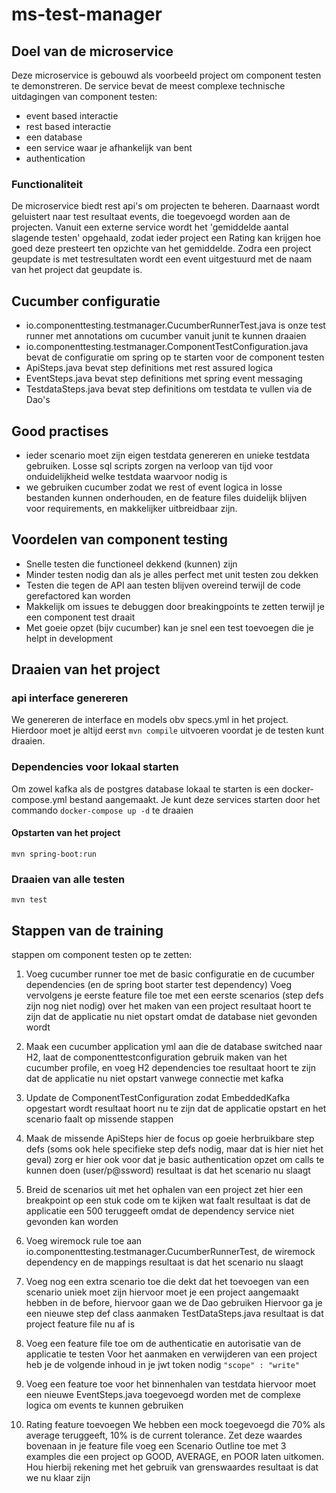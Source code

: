 # ms-test-manager

## Doel van de microservice
Deze microservice is gebouwd als voorbeeld project om component testen te demonstreren.
De service bevat de meest complexe technische uitdagingen van component testen:
- event based interactie
- rest based interactie
- een database
- een service waar je afhankelijk van bent
- authentication

### Functionaliteit
De microservice biedt rest api's om projecten te beheren. 
Daarnaast wordt geluistert naar test resultaat events, die toegevoegd worden aan de projecten.
Vanuit een externe service wordt het 'gemiddelde aantal slagende testen' opgehaald, zodat ieder project een Rating kan krijgen hoe goed deze presteert ten opzichte van het gemiddelde.
Zodra een project geupdate is met testresultaten wordt een event uitgestuurd met de naam van het project dat geupdate is.

## Cucumber configuratie
- io.componenttesting.testmanager.CucumberRunnerTest.java is onze test runner met annotations om cucumber vanuit junit te kunnen draaien
- io.componenttesting.testmanager.ComponentTestConfiguration.java bevat de configuratie om spring op te starten voor de component testen
- ApiSteps.java bevat step definitions met rest assured logica
- EventSteps.java bevat step definitions met spring event messaging
- TestdataSteps.java bevat step definitions om testdata te vullen via de Dao's

## Good practises
- ieder scenario moet zijn eigen testdata genereren en unieke testdata gebruiken. Losse sql scripts zorgen na verloop van tijd voor onduidelijkheid welke testdata waarvoor nodig is
- we gebruiken cucumber zodat we rest of event logica in losse bestanden kunnen onderhouden, en de feature files duidelijk blijven voor requirements, en makkelijker uitbreidbaar zijn.

## Voordelen van component testing
- Snelle testen die functioneel dekkend (kunnen) zijn
- Minder testen nodig dan als je alles perfect met unit testen zou dekken
- Testen die tegen de API aan testen blijven overeind terwijl de code gerefactored kan worden
- Makkelijk om issues te debuggen door breakingpoints te zetten terwijl je een component test draait
- Met goeie opzet (bijv cucumber) kan je snel een test toevoegen die je helpt in development


## Draaien van het project

### api interface genereren
We genereren de interface en models obv specs.yml in het project. Hierdoor moet je altijd eerst `mvn compile` uitvoeren voordat je de testen kunt draaien.

### Dependencies voor lokaal starten
Om zowel kafka als de postgres database lokaal te starten is een docker-compose.yml bestand aangemaakt.
Je kunt deze services starten door het commando `docker-compose up -d` te draaien

#### Opstarten van het project
`mvn spring-boot:run`

### Draaien van alle testen
`mvn test`

## Stappen van de training
stappen om component testen op te zetten:
1. Voeg cucumber runner toe met de basic configuratie en de cucumber dependencies (en de spring boot starter test dependency)
   Voeg vervolgens je eerste feature file toe met een eerste scenarios (step defs zijn nog niet nodig) over het maken van een project
   resultaat hoort te zijn dat de applicatie nu niet opstart omdat de database niet gevonden wordt

2. Maak een cucumber application yml aan die de database switched naar H2, laat de componenttestconfiguration gebruik maken van het cucumber profile, en voeg H2 dependencies toe
   resultaat hoort te zijn dat de applicatie nu niet opstart vanwege connectie met kafka

3. Update de ComponentTestConfiguration zodat EmbeddedKafka opgestart wordt
   resultaat hoort nu te zijn dat de applicatie opstart en het scenario faalt op missende stappen

4. Maak de missende ApiSteps
   hier de focus op goeie herbruikbare step defs (soms ook hele specifieke step defs nodig, maar dat is hier niet het geval)
   zorg er hier ook voor dat je basic authentication opzet om calls te kunnen doen (user/p@ssword)
   resultaat is dat het scenario nu slaagt

5. Breid de scenarios uit met het ophalen van een project
   zet hier een breakpoint op een stuk code om te kijken wat faalt
   resultaat is dat de applicatie een 500 teruggeeft omdat de dependency service niet gevonden kan worden

6. Voeg wiremock rule toe aan io.componenttesting.testmanager.CucumberRunnerTest, de wiremock dependency en de mappings
   resultaat is dat het scenario nu slaagt

7. Voeg nog een extra scenario toe die dekt dat het toevoegen van een scenario uniek moet zijn
   hiervoor moet je een project aangemaakt hebben in de before, hiervoor gaan we de Dao gebruiken
   Hiervoor ga je een nieuwe step def class aanmaken TestDataSteps.java
   resultaat is dat project feature file nu af is

8. Voeg een feature file toe om de authenticatie en autorisatie van de applicatie te testen
   Voor het aanmaken en verwijderen van een project heb je de volgende inhoud in je jwt token nodig `"scope" : "write"`

9. Voeg een feature toe voor het binnenhalen van testdata
   hiervoor moet een nieuwe EventSteps.java toegevoegd worden met de complexe logica om events te kunnen gebruiken

10. Rating feature toevoegen
   We hebben een mock toegevoegd die 70% als average teruggeeft, 10% is de current tolerance. Zet deze waardes bovenaan in je feature file
   voeg een Scenario Outline toe met 3 examples die een project op GOOD, AVERAGE, en POOR laten uitkomen. Hou hierbij rekening met het gebruik van grenswaardes
   resultaat is dat we nu klaar zijn